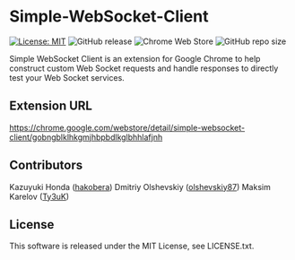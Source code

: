 Simple-WebSocket-Client
=======================

[![License: MIT](https://img.shields.io/badge/License-MIT-yellow.svg)](https://opensource.org/licenses/MIT) ![GitHub release](https://img.shields.io/github/release/olshevskiy87/simple-websocket-client.svg) ![Chrome Web Store](https://img.shields.io/chrome-web-store/rating/gobngblklhkgmjhbpbdlkglbhhlafjnh.svg) ![GitHub repo size](https://img.shields.io/github/repo-size/olshevskiy87/simple-websocket-client.svg?color=999&label=size)

Simple WebSocket Client is an extension for Google Chrome
to help construct custom Web Socket requests
and handle responses to directly test your Web Socket services.

Extension URL
-------------

https://chrome.google.com/webstore/detail/simple-websocket-client/gobngblklhkgmjhbpbdlkglbhhlafjnh

Contributors
------------

Kazuyuki Honda ([hakobera](https://github.com/hakobera))
Dmitriy Olshevskiy ([olshevskiy87](https://github.com/olshevskiy87))
Maksim Karelov ([Ty3uK](https://github.com/Ty3uK))

License
-------

This software is released under the MIT License, see LICENSE.txt.
